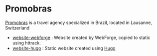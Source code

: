 # Promobras

[Promobras](http://www.promobras.ch) is a travel agency specialized in Brazil, located in Lausanne, Switzerland

* [website-webforge](/promobras/website-webforge) : Website created by WebForge, copied to static using httrack.
* [website-hugo](/promobras/website/hugo) : Static website created using [Hugo](https://gohugo.io/)
